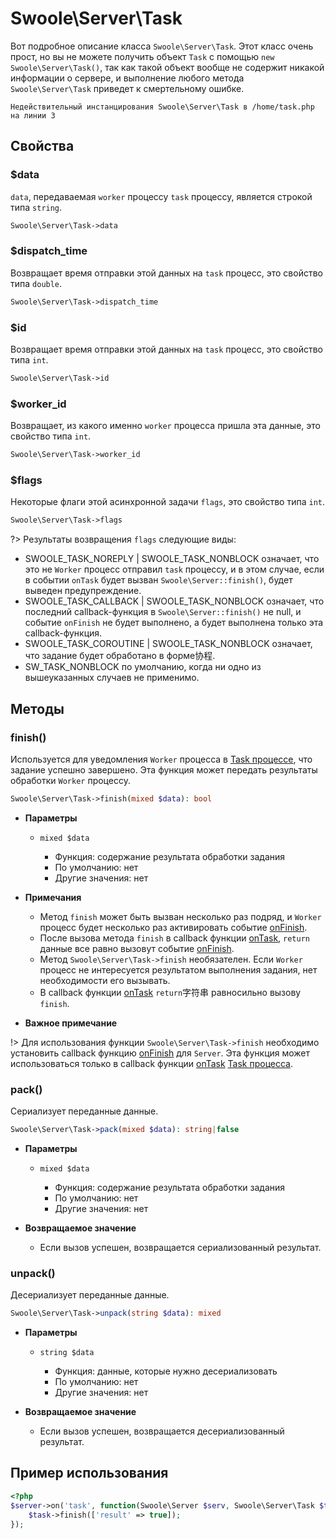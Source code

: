 # Swoole\Server\Task

Вот подробное описание класса `Swoole\Server\Task`. Этот класс очень прост, но вы не можете получить объект `Task` с помощью `new Swoole\Server\Task()`, так как такой объект вообще не содержит никакой информации о сервере, и выполнение любого метода `Swoole\Server\Task` приведет к смертельному ошибке.

```shell
Недействительный инстанцирования Swoole\Server\Task в /home/task.php на линии 3
```

## Свойства

### $data
`data`, передаваемая `worker` процессу `task` процессу, является строкой типа `string`.

```php
Swoole\Server\Task->data
```

### $dispatch_time
Возвращает время отправки этой данных на `task` процесс, это свойство типа `double`.

```php
Swoole\Server\Task->dispatch_time
```

### $id
Возвращает время отправки этой данных на `task` процесс, это свойство типа `int`.

```php
Swoole\Server\Task->id
```

### $worker_id
Возвращает, из какого именно `worker` процесса пришла эта данные, это свойство типа `int`.

```php
Swoole\Server\Task->worker_id
```

### $flags
Некоторые флаги этой асинхронной задачи `flags`, это свойство типа `int`.

```php
Swoole\Server\Task->flags
```

?> Результаты возвращения `flags` следующие виды:  
  - SWOOLE_TASK_NOREPLY | SWOOLE_TASK_NONBLOCK означает, что это не `Worker` процесс отправил `task` процессу, и в этом случае, если в событии `onTask` будет вызван `Swoole\Server::finish()`, будет выведен предупреждение.  
  - SWOOLE_TASK_CALLBACK | SWOOLE_TASK_NONBLOCK означает, что последний callback-функция в `Swoole\Server::finish()` не null, и событие `onFinish` не будет выполнено, а будет выполнена только эта callback-функция. 
  - SWOOLE_TASK_COROUTINE | SWOOLE_TASK_NONBLOCK означает, что задание будет обработано в форме协程. 
  - SW_TASK_NONBLOCK по умолчанию, когда ни одно из вышеуказанных случаев не применимо.

## Методы

### finish()

Используется для уведомления `Worker` процесса в [Task процессе](/learn?id=taskworkerprocess), что задание успешно завершено. Эта функция может передать результаты обработки `Worker` процессу.

```php
Swoole\Server\Task->finish(mixed $data): bool
```

  * **Параметры**

    * `mixed $data`

      * Функция: содержание результата обработки задания
      * По умолчанию: нет
      * Другие значения: нет

  * **Примечания**
    * Метод `finish` может быть вызван несколько раз подряд, и `Worker` процесс будет несколько раз активировать событие [onFinish](/server/events?id=onfinish).
    * После вызова метода `finish` в callback функции [onTask](/server/events?id=ontask), `return` данные все равно вызовут событие [onFinish](/server/events?id=onfinish).
    * Метод `Swoole\Server\Task->finish` необязателен. Если `Worker` процесс не интересуется результатом выполнения задания, нет необходимости его вызывать.
    * В callback функции [onTask](/server/events?id=ontask) `return`字符串 равносильно вызову `finish`.

  * **Важное примечание**

  !> Для использования функции `Swoole\Server\Task->finish` необходимо установить callback функцию [onFinish](/server/events?id=onfinish) для `Server`. Эта функция может использоваться только в callback функции [onTask](/server/events?id=ontask) [Task процесса](/learn?id=taskworkerprocess).

### pack()

Сериализует переданные данные.

```php
Swoole\Server\Task->pack(mixed $data): string|false
```

  * **Параметры**

    * `mixed $data`

      * Функция: содержание результата обработки задания
      * По умолчанию: нет
      * Другие значения: нет

  * **Возвращаемое значение**
    * Если вызов успешен, возвращается сериализованный результат. 

### unpack()

Десериализует переданные данные.

```php
Swoole\Server\Task->unpack(string $data): mixed
```

  * **Параметры**

    * `string $data`

      * Функция: данные, которые нужно десериализовать
      * По умолчанию: нет
      * Другие значения: нет

  * **Возвращаемое значение**
    * Если вызов успешен, возвращается десериализованный результат. 

## Пример использования
```php
<?php
$server->on('task', function(Swoole\Server $serv, Swoole\Server\Task $task) {
    $task->finish(['result' => true]);
});
```
